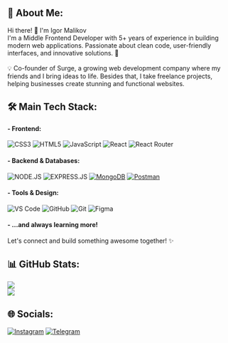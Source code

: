 ## 💫 About Me:
Hi there! 👋 I'm Igor Malikov<br>I'm a Middle Frontend Developer with 5+ years of experience in building modern web applications. Passionate about clean code, user-friendly interfaces, and innovative solutions. 🚀<br><br>💡 Co-founder of Surge, a growing web development company where my friends and I bring ideas to life. Besides that, I take freelance projects, helping businesses create stunning and functional websites.

## 🛠 Main Tech Stack:
#### - Frontend: <br>
![CSS3](https://img.shields.io/badge/css3-%231572B6.svg?style=flat&logo=css3&logoColor=white) ![HTML5](https://img.shields.io/badge/html5-%23E34F26.svg?style=flat&logo=html5&logoColor=white) ![JavaScript](https://img.shields.io/badge/javascript-%23323330.svg?style=flat&logo=javascript&logoColor=%23F7DF1E) ![React](https://img.shields.io/badge/react-20232a?style=flat&logo=react&logoColor=%2361DAFB) ![React Router](https://img.shields.io/badge/React_Router-CA4245?style=flat&logo=react-router&logoColor=white)
#### - Backend & Databases: <br>
![NODE.JS](https://img.shields.io/badge/node.js-6DA55F?style=flat&logo=node.js&logoColor=white) ![EXPRESS.JS](https://img.shields.io/badge/express.js-%23404d59.svg?style=flat&logo=express&logoColor=%2361DAFB) [![MongoDB](https://img.shields.io/badge/mongodb-%234ea94b.svg?style=flat&logo=mongodb&logoColor=white)](https://www.mongodb.com/) [![Postman](https://img.shields.io/badge/postman-%23FF6C37.svg?style=flat&logo=postman&logoColor=white)](https://www.postman.com/)
#### - Tools & Design: <br>
![VS Code](https://img.shields.io/badge/Visual%20Studio%20Code-0078d7.svg?style=flat&logo=visual-studio-code&logoColor=white) ![GitHub](https://img.shields.io/badge/github-%23121011.svg?style=flat&logo=github&logoColor=white) ![Git](https://img.shields.io/badge/git-%23F05033.svg?style=flat&logo=git&logoColor=white)  ![Figma](https://img.shields.io/badge/figma-%23F24E1E.svg?style=flat&logo=figma&logoColor=white)
#### - ...and always learning more!
Let's connect and build something awesome together! ✨

## 📊 GitHub Stats:
![](https://github-readme-stats-eight-theta.vercel.app/api/top-langs/?username=Mea6ea6&hide_border=true&cache_seconds=1800&layout=compact&langs_count=8&theme=dark) <br>
![](https://github-readme-stats-eight-theta.vercel.app/api?username=Mea6ea6&show_icons=true&theme=dark&include_all_commits=true&count_private=true&hide_border=true)

## 🌐 Socials:
[![Instagram](https://img.shields.io/badge/-mea6ea6-2CA5E0?style=flat&logo=telegram&logoColor=white)](https://t.me/mea6ea6) 
[![Telegram](https://img.shields.io/badge/-mea6ea6-E4405F?style=flat&logo=Instagram&logoColor=white)](https://instagram.com/mea6ea6) 
